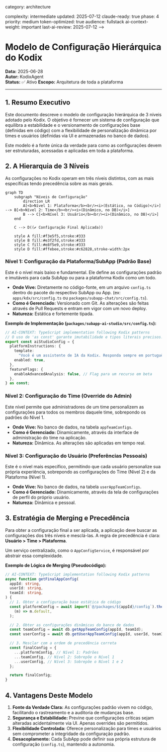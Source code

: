 <!-- AI-METADATA:
<!-- AI-CONTEXT-PRIORITY: always-include="true" summary-threshold="low" -->category: architecture
complexity: intermediate
updated: 2025-07-12
claude-ready: true
phase: 4
priority: medium
token-optimized: true
audience: fullstack
ai-context-weight: important
last-ai-review: 2025-07-12
-->

# Modelo de Configuração Hierárquica do Kodix

**Data:** 2025-06-28  
**Autor:** KodixAgent  
**Status:** ✅ Ativo
**Escopo:** Arquitetura de toda a plataforma

---

## 1. Resumo Executivo

Este documento descreve o modelo de configuração hierárquica de 3 níveis adotado pelo Kodix. O objetivo é fornecer um sistema de configuração que equilibra a estabilidade e o versionamento de configurações base (definidas em código) com a flexibilidade de personalização dinâmica por times e usuários (definidas via UI e armazenadas no banco de dados).

Este modelo é a fonte única da verdade para como as configurações devem ser estruturadas, acessadas e aplicadas em toda a plataforma.

## 2. A Hierarquia de 3 Níveis

As configurações no Kodix operam em três níveis distintos, com as mais específicas tendo precedência sobre as mais gerais.

```mermaid
graph TD
    subgraph "Níveis de Configuração"
        direction LR
        A[<b>Nível 1: Plataforma</b><br/><i>(Estático, no Código)</i>] --> B[<b>Nível 2: Time</b><br/><i>(Dinâmico, no DB)</i>]
        B --> C[<b>Nível 3: Usuário</b><br/><i>(Dinâmico, no DB)</i>]
    end

    C --> D((✔️ Configuração Final Aplicada))

    style A fill:#f3e5f5,stroke:#333
    style B fill:#e3f2fd,stroke:#333
    style C fill:#e8f5e9,stroke:#333
    style D fill:#ffebee,stroke:#c62828,stroke-width:2px
```

### Nível 1: Configuração da Plataforma/SubApp (Padrão Base)

Este é o nível mais baixo e fundamental. Ele define as configurações padrão e imutáveis para cada SubApp ou para a plataforma Kodix como um todo.

- **Onde Vive:** Diretamente no código-fonte, em um arquivo `config.ts` dentro do pacote do respectivo SubApp ou App. (ex: `apps/kdx/src/config.ts` ou `packages/subapp-chat/src/config.ts`).
- **Como é Gerenciado:** Versionado com Git. As alterações são feitas através de Pull Requests e entram em vigor com um novo deploy.
- **Natureza:** Estática e fortemente tipada.

**Exemplo de Implementação (`packages/subapp-ai-studio/src/config.ts`):**

<!-- AI-CODE-BLOCK: typescript-example -->
<!-- AI-CODE-OPTIMIZATION: language="typescript" context="kodix-patterns" -->
```typescript
// AI-CONTEXT: TypeScript implementation following Kodix patterns
// O uso de 'as const' garante imutabilidade e tipos literais precisos.
export const aiStudioConfig = {
  platformInstructions: {
    template:
      "Você é um assistente de IA da Kodix. Responda sempre em português do Brasil.",
    enabled: true,
  },
  featureFlags: {
    enableAdvancedAnalysis: false, // Flag para um recurso em beta
  },
} as const;
```
<!-- /AI-CODE-OPTIMIZATION -->
<!-- /AI-CODE-BLOCK -->

### Nível 2: Configuração do Time (Override do Admin)

Este nível permite que administradores de um time personalizem as configurações para todos os membros daquele time, sobrepondo os padrões do Nível 1.

- **Onde Vive:** No banco de dados, na tabela `appTeamConfigs`.
- **Como é Gerenciado:** Dinamicamente, através da interface de administração do time na aplicação.
- **Natureza:** Dinâmica. As alterações são aplicadas em tempo real.

### Nível 3: Configuração do Usuário (Preferências Pessoais)

Este é o nível mais específico, permitindo que cada usuário personalize sua própria experiência, sobrepondo as configurações do Time (Nível 2) e da Plataforma (Nível 1).

- **Onde Vive:** No banco de dados, na tabela `userAppTeamConfigs`.
- **Como é Gerenciado:** Dinamicamente, através da tela de configurações de perfil do próprio usuário.
- **Natureza:** Dinâmica e pessoal.

## 3. Estratégia de Merging e Precedência

Para obter a configuração final a ser aplicada, a aplicação deve buscar as configurações dos três níveis e mesclá-las. A regra de precedência é clara: **Usuário > Time > Plataforma**.

Um serviço centralizado, como o `AppConfigService`, é responsável por abstrair essa complexidade.

**Exemplo de Lógica de Merging (Pseudocódigo):**

<!-- AI-CODE-BLOCK: typescript-example -->
<!-- AI-CODE-OPTIMIZATION: language="typescript" context="kodix-patterns" -->
```typescript
// AI-CONTEXT: TypeScript implementation following Kodix patterns
async function getFinalAppConfig(
  appId: string,
  userId: string,
  teamId: string,
) {
  // 1. Obter a configuração base estática do código
  const platformConfig = await import(`@/packages/${appId}/config`).then(
    (m) => m.default,
  );

  // 2. Obter as configurações dinâmicas do banco de dados
  const teamConfig = await db.getAppTeamConfig(appId, teamId);
  const userConfig = await db.getUserAppTeamConfig(appId, userId, teamId);

  // 3. Mesclar com a ordem de precedência correta
  const finalConfig = {
    ...platformConfig, // Nível 1: Padrões
    ...teamConfig, // Nível 2: Sobrepõe o Nível 1
    ...userConfig, // Nível 3: Sobrepõe o Nível 1 e 2
  };

  return finalConfig;
}
```
<!-- /AI-CODE-OPTIMIZATION -->
<!-- /AI-CODE-BLOCK -->

## 4. Vantagens Deste Modelo

1.  **Fonte da Verdade Clara:** As configurações padrão vivem no código, facilitando o rastreamento e a auditoria de mudanças base.
2.  **Segurança e Estabilidade:** Previne que configurações críticas sejam alteradas acidentalmente via UI. Apenas overrides são permitidos.
3.  **Flexibilidade Controlada:** Oferece personalização para times e usuários sem comprometer a integridade da configuração padrão.
4.  **Desacoplamento:** Cada SubApp pode definir sua própria estrutura de configuração (`config.ts`), mantendo a autonomia.
